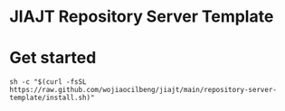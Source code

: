 # JIAJT Repository Server Template

# Get started

```shell
sh -c "$(curl -fsSL https://raw.github.com/wojiaocilbeng/jiajt/main/repository-server-template/install.sh)"
```